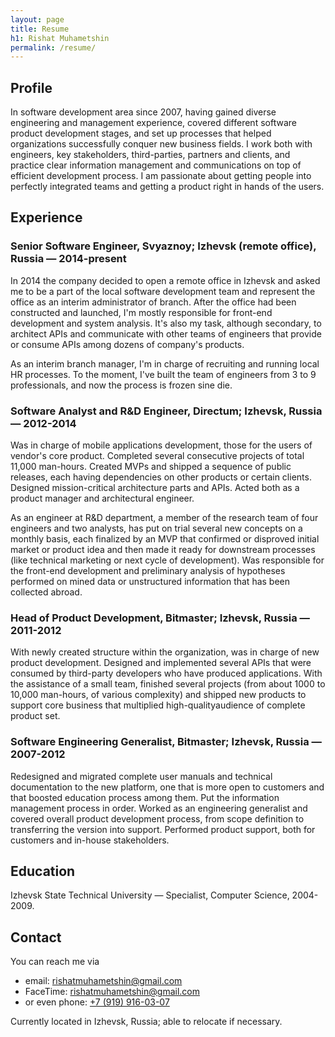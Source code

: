 ```yaml
---
layout: page
title: Resume
h1: Rishat Muhametshin
permalink: /resume/
---
```


## Profile

In software development area since 2007, having gained diverse engineering and management experience, covered different software product development stages, and set up processes that helped organizations successfully conquer new business fields. I work both with engineers, key stakeholders, third-parties, partners and clients, and practice clear information management and communications on top of efficient development process. I am passionate about getting people into perfectly integrated teams and getting a product right in hands of the users.

## Experience

### Senior Software Engineer, Svyaznoy; Izhevsk (remote office), Russia — 2014-present

In 2014 the company decided to open a remote office in Izhevsk and asked me to be a part of the local software development team and represent the office as an interim administrator of branch. After the office had been constructed and launched, I'm mostly responsible for front-end development and system analysis. It's also my task, although secondary, to architect APIs and communicate with other teams of engineers that provide or consume APIs among dozens of company's products.

As an interim branch manager, I'm in charge of recruiting and running local HR processes. To the moment, I've built the team of engineers from 3 to 9 professionals, and now the process is frozen sine die.


### Software Analyst and R&D Engineer, Directum; Izhevsk, Russia — 2012-2014

Was in charge of mobile applications development, those for the users of vendor's core product. Completed several consecutive projects of total 11,000 man-hours. Created MVPs and shipped a sequence of public releases, each having dependencies on other products or certain clients. Designed mission-critical architecture parts and APIs. Acted both as a product manager and architectural engineer.

As an engineer at R&D department, a member of the research team of four engineers and two analysts, has put on trial several new concepts on a monthly basis, each finalized by an MVP that confirmed or disproved initial market or product idea and then made it ready for downstream processes (like technical marketing or next cycle of development). Was responsible for the front-end development and preliminary analysis of hypotheses performed on mined data or unstructured information that has been collected abroad.


### Head of Product Development, Bitmaster; Izhevsk, Russia — 2011-2012

With newly created structure within the organization, was in charge of new product development. Designed and implemented several APIs that were consumed by third-party developers who have produced applications. With the assistance of a small team, finished several projects (from about 1000 to 10,000 man-hours, of various complexity) and shipped new products to support core business that multiplied high-qualityaudience of complete product set.


### Software Engineering Generalist, Bitmaster; Izhevsk, Russia — 2007-2012

Redesigned and migrated complete user manuals and technical documentation to the new platform, one that is more open to customers and that boosted education process among them. Put the information management process in order. Worked as an engineering generalist and covered overall product development process, from scope definition to transferring the version into support. Performed product support, both for customers and in-house stakeholders.

## Education
Izhevsk State Technical University — Specialist, Computer Science, 2004-2009.

## Contact

You can reach me via

* email: [rishatmuhametshin@gmail.com](mailto:rishatmuhametshin@gmail.com)
* FaceTime: [rishatmuhametshin@gmail.com](facetime:rishatmuhametshin@gmail.com)
* or even phone: [+7 (919) 916-03-07](tel:+79199160307)

Currently located in Izhevsk, Russia; able to relocate if necessary.